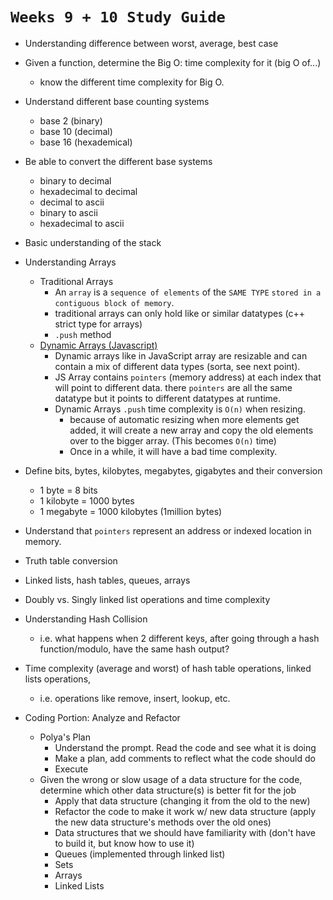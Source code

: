# `Weeks 9 + 10 Study Guide`

- Understanding difference between worst, average, best case
- Given a function, determine the Big O: time complexity for it (big O of...)
	- know the different time complexity for Big O.
- Understand different base counting systems 
	- base 2 (binary)
	- base 10 (decimal)
	- base 16 (hexademical)
- Be able to convert the different base systems
	- binary to decimal
	- hexadecimal to decimal
  - decimal to ascii
  - binary to ascii
  - hexadecimal to ascii
- Basic understanding of the stack
- Understanding Arrays
  - Traditional Arrays
    - An `array` is a `sequence of elements` of the `SAME TYPE` `stored in a contiguous block of memory`.
    - traditional arrays can only hold like or similar datatypes (c++ strict type for arrays)
    - `.push` method
  - [Dynamic Arrays (Javascript)](https://developer.mozilla.org/en-US/docs/Web/JavaScript/Reference/Global_Objects/Array#description)
    - Dynamic arrays like in JavaScript array are resizable and can contain a mix of different data types (sorta, see next point). 
    - JS Array contains `pointers` (memory address) at each index that will point to different data. there `pointers` are all the same datatype but it points to different datatypes at runtime.
    - Dynamic Arrays `.push` time complexity is `O(n)` when resizing.
      - because of automatic resizing when more elements get added, it will create a new array and copy the old elements over to the bigger array. (This becomes `O(n)` time)
      - Once in a while, it will have a bad time complexity.
- Define bits, bytes, kilobytes, megabytes, gigabytes and their conversion
  - 1 byte = 8 bits
  - 1 kilobyte = 1000 bytes
  - 1 megabyte = 1000 kilobytes (1million bytes)
- Understand that `pointers` represent an address or indexed location in memory.  
- Truth table conversion
- Linked lists, hash tables, queues, arrays
- Doubly vs. Singly linked list operations and time complexity
- Understanding Hash Collision
  - i.e. what happens when 2 different keys, after going through a hash function/modulo, have the same hash output?
- Time complexity (average and worst) of hash table operations, linked lists operations,
  - i.e. operations like remove, insert, lookup, etc.

- Coding Portion: Analyze and Refactor
  - Polya's Plan
    - Understand the prompt. Read the code and see what it is doing
    - Make a plan, add comments to reflect what the code should do
    - Execute
  - Given the wrong or slow usage of a data structure for the code, determine which other data structure(s) is better fit for the job
	- Apply that data structure (changing it from the old to the new)
	- Refactor the code to make it work w/ new data structure (apply the new data structure's methods over the old ones)
    - Data structures that we should have familiarity with (don't have to build it, but know how to use it)
    - Queues (implemented through linked list)
    - Sets
  	- Arrays
  	- Linked Lists